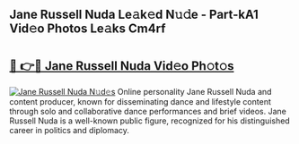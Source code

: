 ## Jane Russell Nuda Le𝚊k𝚎d N𝚞𝚍e - Part-kA1 Vid𝚎o Photos Le𝚊ks Cm4rf

# <h2><a href="http://fbeuvn8.evod.top/?m=Jane+Russell+Nuda">🔗 👉🔴 Jane Russell Nuda Vid𝚎o Ph𝚘t𝚘s</a></h2>

[![Jane Russell Nuda N𝚞d𝚎s](https://i.imgur.com/8V9OHl7.gif)](http://fbeuvn8.evod.top/?m=Jane+Russell+Nuda)
Online personality Jane Russell Nuda and content producer, known for disseminating dance and lifestyle content through solo and collaborative dance performances and brief videos. Jane Russell Nuda is a well-known public figure, recognized for his distinguished career in politics and diplomacy. 
